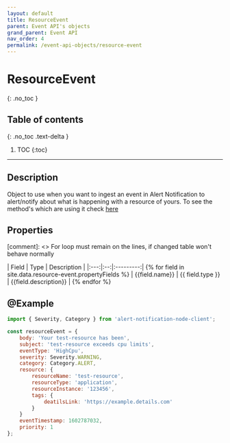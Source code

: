 ```yaml
---
layout: default
title: ResourceEvent
parent: Event API's objects
grand_parent: Event API
nav_order: 4
permalink: /event-api-objects/resource-event
---
```


# ResourceEvent
{: .no_toc }

## Table of contents
{: .no_toc .text-delta }

1. TOC
{:toc}

---

## Description

Object to use when you want to ingest an event in Alert Notification to alert/notify about what is happening with a resource of yours. To see the method's which are using it check [here](/#alertnotificationclientapi)

## Properties

[comment]: <> For loop must remain on the lines, if changed table won't behave normally

| Field | Type | Description |
|:---:|:--:|:---------:| {% for field in site.data.resource-event.propertyFields %}
| {{field.name}} | {{ field.type }} | {{field.description}} | {% endfor %}


## @Example
```js
import { Severity, Category } from 'alert-notification-node-client';

const resourceEvent = {
    body: 'Your test-resource has been',
    subject: 'test-resource exceeds cpu limits',
    eventType: 'HighCpu',
    severity: Severity.WARNING,
    category: Category.ALERT,
    resource: {
        resourceName: 'test-resource',
        resourceType: 'application',
        resourceInstance: '123456',
        tags: {
            deatilsLink: 'https://example.details.com'
        }
    }
    eventTimestamp: 1602787032,
    priority: 1
};
```